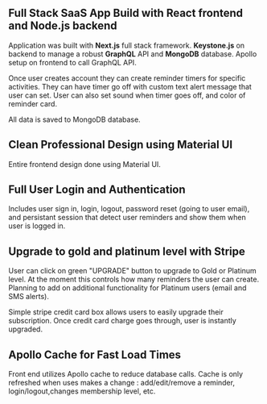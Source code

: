 ## Full Stack SaaS App Build with React frontend and Node.js backend

Application was built with **Next.js** full stack framework. **Keystone.js** on backend
to manage a robust **GraphQL** API and **MongoDB** database. Apollo setup on frontend to
call GraphQL API.

Once user creates account they can create reminder timers for specific
activities. They can have timer go off with custom text alert message that user
can set. User can also set sound when timer goes off, and color of reminder
card.

All data is saved to MongoDB database.

## Clean Professional Design using Material UI

Entire frontend design done using Material UI.

## Full User Login and Authentication

Includes user sign in, login, logout, password reset (going to user email), and
persistant session that detect user reminders and show them when user is logged
in.

## Upgrade to gold and platinum level with Stripe

User can click on green "UPGRADE" button to upgrade to Gold or Platinum level.
At the moment this controls how many reminders the user can create. Planning to
add on additional functionality for Platinum users (email and SMS alerts).

Simple stripe credit card box allows users to easily upgrade their subscription.
Once credit card charge goes through, user is instantly upgraded.

## Apollo Cache for Fast Load Times

Front end utilizes Apollo cache to reduce database calls. Cache is only
refreshed when uses makes a change : add/edit/remove a reminder,
login/logout,changes membership level, etc.
